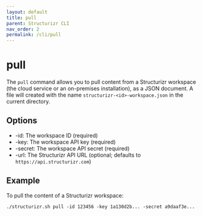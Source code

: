 ```yaml
---
layout: default
title: pull
parent: Structurizr CLI
nav_order: 2
permalink: /cli/pull
---
```


# pull

The ```pull``` command allows you to pull content from a Structurizr workspace (the cloud service or an on-premises installation), as a JSON document. A file will created with the name ```structurizr-<id>-workspace.json``` in the current directory.

## Options

- -id: The workspace ID (required)
- -key: The workspace API key (required)
- -secret: The workspace API secret (required)
- -url: The Structurizr API URL (optional; defaults to ```https://api.structurizr.com```)

## Example

To pull the content of a Structurizr workspace:

```
./structurizr.sh pull -id 123456 -key 1a130d2b... -secret a9daaf3e...
```